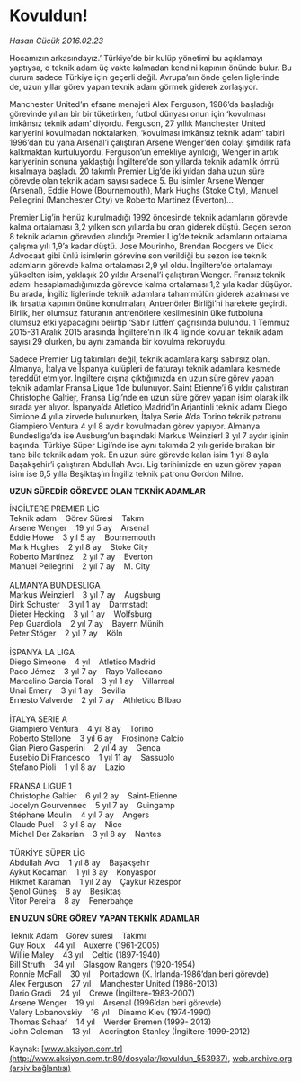 # Kovuldun!

*Hasan Cücük 2016.02.23*

<div class="pNewsDetailMainContent ctx_content" itemprop="articleBody">
 <p>
  Hocamızın arkasındayız.’ Türkiye’de bir kulüp yönetimi bu açıklamayı yaptıysa, o teknik adam üç vakte kalmadan kendini kapının önünde bulur. Bu durum sadece Türkiye için geçerli değil. Avrupa’nın önde gelen liglerinde de, uzun yıllar görev yapan teknik adam görmek giderek zorlaşıyor.
 </p>
 <p>
  Manchester United’ın efsane menajeri Alex Ferguson, 1986’da başladığı görevinde yılları bir bir tüketirken, futbol dünyası onun için ‘kovulması imkânsız teknik adam’ diyordu. Ferguson, 27 yıllık Manchester United kariyerini kovulmadan noktalarken, ‘kovulması imkânsız teknik adam’ tabiri 1996’dan bu yana Arsenal’i çalıştıran Arsene Wenger’den dolayı şimdilik rafa kalkmaktan kurtuluyordu. Ferguson’un emekliye ayrıldığı, Wenger’in artık kariyerinin sonuna yaklaştığı İngiltere’de son yıllarda teknik adamlık ömrü kısalmaya başladı. 20 takımlı Premier Lig’de iki yıldan daha uzun süre görevde olan teknik adam sayısı sadece 5. Bu isimler Arsene Wenger (Arsenal), Eddie Howe (Bournemouth), Mark Hughs (Stoke City), Manuel Pellegrini (Manchester City) ve Roberto Martinez (Everton)…
 </p>
 <p>
  Premier Lig’in henüz kurulmadığı 1992 öncesinde teknik adamların görevde kalma ortalaması 3,2 yılken son yıllarda bu oran giderek düştü. Geçen sezon 8 teknik adamın görevden alındığı Premier Lig’de teknik adamların ortalama çalışma yılı 1,9’a kadar düştü. Jose Mourinho, Brendan Rodgers ve Dick Advocaat gibi ünlü isimlerin görevine son verildiği bu sezon ise teknik adamların görevde kalma ortalaması 2,9 yıl oldu. İngiltere’de ortalamayı yükselten isim, yaklaşık 20 yıldır Arsenal’i çalıştıran Wenger. Fransız teknik adamı hesaplamadığımızda görevde kalma ortalaması 1,2 yıla kadar düşüyor. Bu arada, İngiliz liglerinde teknik adamlara tahammülün giderek azalması ve ilk fırsatta kapının önüne konulmaları, Antrenörler Birliği’ni harekete geçirdi. Birlik, her olumsuz faturanın antrenörlere kesilmesinin ülke futboluna olumsuz etki yapacağını belirtip ‘Sabır lütfen’ çağrısında bulundu. 1 Temmuz 2015-31 Aralık 2015 arasında İngiltere’nin ilk 4 liginde kovulan teknik adam sayısı 29 olurken, bu aynı zamanda bir kovulma rekoruydu.
 </p>
 <p>
  Sadece Premier Lig takımları değil, teknik adamlara karşı sabırsız olan. Almanya, İtalya ve İspanya kulüpleri de faturayı teknik adamlara kesmede tereddüt etmiyor. İngiltere dışına çıktığımızda en uzun süre görev yapan teknik adamlar Fransa Ligue 1’de bulunuyor. Saint Etienne’i 6 yıldır çalıştıran Christophe Galtier, Fransa Ligi’nde en uzun süre görev yapan isim olarak ilk sırada yer alıyor. İspanya’da Atletico Madrid’in Arjantinli teknik adamı Diego Simione 4 yılla zirvede bulunurken, İtalya Serie A’da Torino teknik patronu Giampiero Ventura 4 yıl 8 aydır kovulmadan görev yapıyor. Almanya Bundesliga’da ise Ausburg’un başındaki Markus Weinzierl 3 yıl 7 aydır işinin başında. Türkiye Süper Ligi’nde ise aynı takımda 2 yılı geride bırakan bir tane bile teknik adam yok. En uzun süre görevde kalan isim 1 yıl 8 ayla Başakşehir’i çalıştıran Abdullah Avcı. Lig tarihimizde en uzun görev yapan isim ise 6,5 yılla Beşiktaş’ın İngiliz teknik patronu Gordon Milne.
 </p>
 <p>
  <strong>
   UZUN SÜREDİR GÖREVDE OLAN TEKNİK ADAMLAR
  </strong>
 </p>
 <p>
  İNGİLTERE PREMIER LİG
  <br/>
  Teknik adam    Görev Süresi    Takım
  <br/>
  Arsene Wenger    19 yıl 5 ay    Arsenal
  <br/>
  Eddie Howe    3 yıl 5 ay    Bournemouth
  <br/>
  Mark Hughes    2 yıl 8 ay    Stoke City
  <br/>
  Roberto Martínez    2 yıl 7 ay    Everton
  <br/>
  Manuel Pellegrini    2 yıl 7 ay    M. City
  <br/>
  <br/>
  ALMANYA BUNDESLIGA
  <br/>
  Markus Weinzierl    3 yıl 7 ay    Augsburg
  <br/>
  Dirk Schuster    3 yıl 1 ay    Darmstadt
  <br/>
  Dieter Hecking    3 yıl 1 ay    Wolfsburg
  <br/>
  Pep Guardiola    2 yıl 7 ay    Bayern Münih
  <br/>
  Peter Stöger    2 yıl 7 ay    Köln
  <br/>
  <br/>
  İSPANYA LA LIGA
  <br/>
  Diego Simeone    4 yıl    Atletico Madrid
  <br/>
  Paco Jémez    3 yıl 7 ay    Rayo Vallecano
  <br/>
  Marcelino Garcia Toral    3 yıl 1 ay    Villarreal
  <br/>
  Unai Emery    3 yıl 1 ay    Sevilla
  <br/>
  Ernesto Valverde    2 yıl 7 ay    Athletico Bilbao
  <br/>
  <br/>
  İTALYA SERIE A
  <br/>
  Giampiero Ventura    4 yıl 8 ay    Torino
  <br/>
  Roberto Stellone    3 yıl 6 ay    Frosinone Calcio
  <br/>
  Gian Piero Gasperini    2 yıl 4 ay    Genoa
  <br/>
  Eusebio Di Francesco    1 yıl 11 ay    Sassuolo
  <br/>
  Stefano Pioli    1 yıl 8 ay    Lazio
  <br/>
  <br/>
  FRANSA LIGUE 1
  <br/>
  Christophe Galtier    6 yıl 2 ay    Saint-Etienne
  <br/>
  Jocelyn Gourvennec    5 yıl 7 ay    Guingamp
  <br/>
  Stéphane Moulin    4 yıl 7 ay    Angers
  <br/>
  Claude Puel    3 yıl 8 ay    Nice
  <br/>
  Michel Der Zakarian    3 yıl 8 ay    Nantes
  <br/>
  <br/>
  TÜRKİYE SÜPER LİG
  <br/>
  Abdullah Avcı    1 yıl 8 ay    Başakşehir
  <br/>
  Aykut Kocaman    1 yıl 3 ay    Konyaspor
  <br/>
  Hikmet Karaman    1 yıl 2 ay    Çaykur Rizespor
  <br/>
  Şenol Güneş    8 ay    Beşiktaş
  <br/>
  Vitor Pereira    8 ay    Fenerbahçe
 </p>
 <p>
  <strong>
   EN UZUN SÜRE GÖREV YAPAN TEKNİK ADAMLAR
  </strong>
 </p>
 <p>
  Teknik Adam    Görev süresi    Takımı
  <br/>
  Guy Roux    44 yıl    Auxerre (1961-2005)
  <br/>
  Willie Maley    43 yıl    Celtic (1897-1940)
  <br/>
  Bill Struth    34 yıl    Glasgow Rangers (1920-1954)
  <br/>
  Ronnie McFall    30 yıl    Portadown (K. İrlanda-1986’dan beri görevde)
  <br/>
  Alex Ferguson    27 yıl    Manchester United (1986-2013)
  <br/>
  Dario Gradi    24 yıl    Crewe (İngiltere-1983-2007)
  <br/>
  Arsene Wenger    19 yıl    Arsenal (1996’dan beri görevde)
  <br/>
  Valery Lobanovskiy    16 yıl    Dinamo Kiev (1974-1990)
  <br/>
  Thomas Schaaf    14 yıl    Werder Bremen (1999- 2013)
  <br/>
  John Coleman    13 yıl    Accrington Stanley (İngiltere-1999-2012)
 </p>
</div>


Kaynak: [www.aksiyon.com.tr](http://www.aksiyon.com.tr:80/dosyalar/kovuldun_553937), [web.archive.org (arşiv bağlantısı)](http://web.archive.org/web/20160301005445/http://www.aksiyon.com.tr:80/dosyalar/kovuldun_553937)
